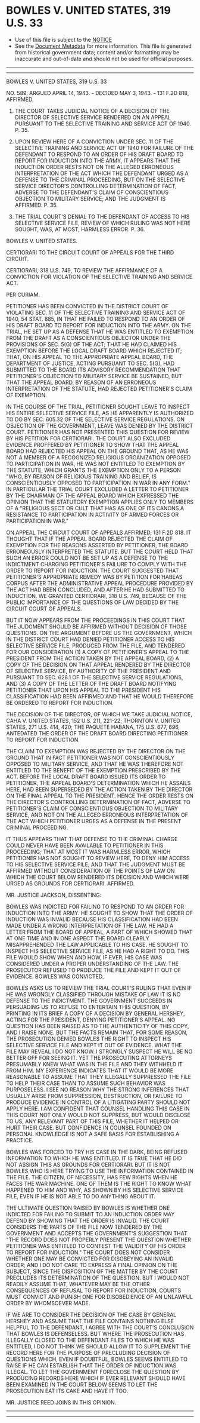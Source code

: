 ---
---

# BOWLES V. UNITED STATES, 319 U.S. 33

* Use of this file is subject to the [NOTICE](https://github.com/publicdocs/notice/blob/master/NOTICE)
* See the [Document Metadata](../../../) for more information.
  This file is generated from historical government data; content and/or formatting may be inaccurate and out-of-date and should not be used for official purposes.

----------
----------

BOWLES V. UNITED STATES, 319 U.S. 33

NO. 589.  ARGUED APRIL 14, 1943.  - DECIDED MAY 3, 1943.  - 131 F.2D 818, AFFIRMED.

1.  THE COURT TAKES JUDICIAL NOTICE OF A DECISION OF THE DIRECTOR OF SELECTIVE SERVICE RENDERED ON AN APPEAL PURSUANT TO THE SELECTIVE TRAINING AND SERVICE ACT OF 1940.  P. 35.

2.  UPON REVIEW HERE OF A CONVICTION UNDER SEC. 11 OF THE SELECTIVE TRAINING AND SERVICE ACT OF 1940 FOR FAILURE OF THE DEFENDANT TO RESPOND TO AN ORDER OF HIS DRAFT BOARD TO REPORT FOR INDUCTION INTO THE ARMY, IT APPEARS THAT THE INDUCTION ORDER RESTS NOT ON THE ALLEGED ERRONEOUS INTERPRETATION OF THE ACT WHICH THE DEFENDANT URGED AS A DEFENSE TO THE CRIMINAL PROCEEDING, BUT ON THE SELECTIVE SERVICE DIRECTOR'S CONTROLLING DETERMINATION OF FACT, ADVERSE TO THE DEFENDANT'S CLAIM OF CONSCIENTIOUS OBJECTION TO MILITARY SERVICE; AND THE JUDGMENT IS AFFIRMED.  P. 35.

3.  THE TRIAL COURT'S DENIAL TO THE DEFENDANT OF ACCESS TO HIS SELECTIVE SERVICE FILE, REVIEW OF WHICH RULING WAS NOT HERE SOUGHT, WAS, AT MOST, HARMLESS ERROR.  P. 36.

BOWLES V. UNITED STATES.

CERTIORARI TO THE CIRCUIT COURT OF APPEALS FOR THE THIRD CIRCUIT.

CERTIORARI, 318 U.S. 749, TO REVIEW THE AFFIRMANCE OF A CONVICTION FOR VIOLATION OF THE SELECTIVE TRAINING AND SERVICE ACT.

PER CURIAM.

PETITIONER HAS BEEN CONVICTED IN THE DISTRICT COURT OF VIOLATING SEC. 11 OF THE SELECTIVE TRAINING AND SERVICE ACT OF 1940, 54 STAT. 885, IN THAT HE FAILED TO RESPOND TO AN ORDER OF HIS DRAFT BOARD TO REPORT FOR INDUCTION INTO THE ARMY.  ON THE TRIAL, HE SET UP AS A DEFENSE THAT HE WAS ENTITLED TO EXEMPTION FROM THE DRAFT AS A CONSCIENTIOUS OBJECTOR UNDER THE PROVISIONS OF SEC. 5(G) OF THE ACT; THAT HE HAD CLAIMED HIS EXEMPTION BEFORE THE LOCAL DRAFT BOARD WHICH REJECTED IT; THAT, ON HIS APPEAL TO THE APPROPRIATE APPEAL BOARD, THE DEPARTMENT OF JUSTICE, ACTING PURSUANT TO SEC. 5(G), HAD SUBMITTED TO THE BOARD ITS ADVISORY RECOMMENDATION THAT PETITIONER'S OBJECTION TO MILITARY SERVICE BE SUSTAINED, BUT THAT THE APPEAL BOARD, BY REASON OF AN ERRONEOUS INTERPRETATION OF THE STATUTE, HAD REJECTED PETITIONER'S CLAIM OF EXEMPTION.

IN THE COURSE OF THE TRIAL, PETITIONER SOUGHT LEAVE TO INSPECT HIS ENTIRE SELECTIVE SERVICE FILE, AS HE APPARENTLY IS AUTHORIZED TO DO BY SEC. 605.32 OF THE SELECTIVE SERVICE REGULATIONS.  ON OBJECTION OF THE GOVERNMENT, LEAVE WAS DENIED BY THE DISTRICT COURT.  PETITIONER HAS NOT PRESENTED THIS QUESTION FOR REVIEW BY HIS PETITION FOR CERTIORARI.  THE COURT ALSO EXCLUDED EVIDENCE PROFFERED BY PETITIONER TO SHOW THAT THE APPEAL BOARD HAD REJECTED HIS APPEAL ON THE GROUND THAT, AS HE WAS NOT A MEMBER OF A RECOGNIZED RELIGIOUS ORGANIZATION OPPOSED TO PARTICIPATION IN WAR, HE WAS NOT ENTITLED TO EXEMPTION BY THE STATUTE, WHICH GRANTS THE EXEMPTION ONLY TO A PERSON "WHO, BY REASON OF RELIGIOUS TRAINING AND BELIEF, IS CONSCIENTIOUSLY OPPOSED TO PARTICIPATION IN WAR IN ANY FORM."  IN PARTICULAR THE TRIAL COURT EXCLUDED A LETTER TO PETITIONER BY THE CHAIRMAN OF THE APPEAL BOARD WHICH EXPRESSED THE OPINION THAT THE STATUTORY EXEMPTION APPLIES ONLY TO MEMBERS OF A "RELIGIOUS SECT OR CULT THAT HAS AS ONE OF ITS CANONS A RESISTANCE TO PARTICIPATION IN ACTIVITY OF ARMED FORCES OR PARTICIPATION IN WAR."

ON APPEAL THE CIRCUIT COURT OF APPEALS AFFIRMED, 131 F.2D 818.  IT THOUGHT THAT IF THE APPEAL BOARD REJECTED THE CLAIM OF EXEMPTION FOR THE REASONS ASSERTED BY PETITIONER, THE BOARD ERRONEOUSLY INTERPRETED THE STATUTE.  BUT THE COURT HELD THAT SUCH AN ERROR COULD NOT BE SET UP AS A DEFENSE TO THE INDICTMENT CHARGING PETITIONER'S FAILURE TO COMPLY WITH THE ORDER TO REPORT FOR INDUCTION.  THE COURT SUGGESTED THAT PETITIONER'S APPROPRIATE REMEDY WAS BY PETITION FOR HABEAS CORPUS AFTER THE ADMINISTRATIVE APPEAL PROCEDURE PROVIDED BY THE ACT HAD BEEN CONCLUDED, AND AFTER HE HAD SUBMITTED TO INDUCTION.  WE GRANTED CERTIORARI, 318 U.S. 749, BECAUSE OF THE PUBLIC IMPORTANCE OF THE QUESTIONS OF LAW DECIDED BY THE CIRCUIT COURT OF APPEALS.

BUT IT NOW APPEARS FROM THE PROCEEDINGS IN THIS COURT THAT THE JUDGMENT SHOULD BE AFFIRMED WITHOUT DECISION OF THOSE QUESTIONS.  ON THE ARGUMENT BEFORE US THE GOVERNMENT, WHICH IN THE DISTRICT COURT HAD DENIED PETITIONER ACCESS TO HIS SELECTIVE SERVICE FILE, PRODUCED FROM THE FILE, AND TENDERED FOR OUR CONSIDERATION (1) A COPY OF PETITIONER'S APPEAL TO THE PRESIDENT FROM THE ACTION TAKEN BY THE APPEAL BOARD, (2) A COPY OF THE DECISION ON THAT APPEAL RENDERED BY THE DIRECTOR OF SELECTIVE SERVICE, BY AUTHORITY OF THE PRESIDENT AND PURSUANT TO SEC. 628.1 OF THE SELECTIVE SERVICE REGULATIONS, AND (3) A COPY OF THE LETTER OF THE DRAFT BOARD NOTIFYING PETITIONER THAT UPON HIS APPEAL TO THE PRESIDENT HIS CLASSIFICATION HAD BEEN AFFIRMED AND THAT HE WOULD THEREFORE BE ORDERED TO REPORT FOR INDUCTION.

THE DECISION OF THE DIRECTOR, OF WHICH WE TAKE JUDICIAL NOTICE, CAHA V. UNITED STATES, 152 U.S. 211, 221-22; THORNTON V. UNITED STATES, 271 U.S. 414, 420; THE PAQUETE HABANA, 175 U.S. 677, 696, ANTEDATED THE ORDER OF THE DRAFT BOARD DIRECTING PETITIONER TO REPORT FOR INDUCTION.

THE CLAIM TO EXEMPTION WAS REJECTED BY THE DIRECTOR ON THE GROUND THAT IN FACT PETITIONER WAS NOT CONSCIENTIOUSLY OPPOSED TO MILITARY SERVICE, AND THAT HE WAS THEREFORE NOT ENTITLED TO THE BENEFIT OF THE EXEMPTION PRESCRIBED BY THE ACT.  BEFORE THE LOCAL DRAFT BOARD ISSUED ITS ORDER TO PETITIONER, THE APPEAL BOARD'S DETERMINATION WHICH HE ASSAILS HERE, HAD BEEN SUPERSEDED BY THE ACTION TAKEN BY THE DIRECTOR ON THE FINAL APPEAL TO THE PRESIDENT.  HENCE THE ORDER RESTS ON THE DIRECTOR'S CONTROLLING DETERMINATION OF FACT, ADVERSE TO PETITIONER'S CLAIM OF CONSCIENTIOUS OBJECTION TO MILITARY SERVICE, AND NOT ON THE ALLEGED ERRONEOUS INTERPRETATION OF THE ACT WHICH PETITIONER URGES AS A DEFENSE IN THE PRESENT CRIMINAL PROCEEDING.

IT THUS APPEARS THAT THAT DEFENSE TO THE CRIMINAL CHARGE COULD NEVER HAVE BEEN AVAILABLE TO PETITIONER IN THIS PROCEEDING; THAT AT MOST IT WAS HARMLESS ERROR, WHICH PETITIONER HAS NOT SOUGHT TO REVIEW HERE, TO DENY HIM ACCESS TO HIS SELECTIVE SERVICE FILE; AND THAT THE JUDGMENT MUST BE AFFIRMED WITHOUT CONSIDERATION OF THE POINTS OF LAW ON WHICH THE COURT BELOW RENDERED ITS DECISION AND WHICH WERE URGED AS GROUNDS FOR CERTIORARI.  AFFIRMED.

MR. JUSTICE JACKSON, DISSENTING:

BOWLES WAS INDICTED FOR FAILING TO RESPOND TO AN ORDER FOR INDUCTION INTO THE ARMY.  HE SOUGHT TO SHOW THAT THE ORDER OF INDUCTION WAS INVALID BECAUSE HIS CLASSIFICATION HAD BEEN MADE UNDER A WRONG INTERPRETATION OF THE LAW.  HE HAD A LETTER FROM THE BOARD OF APPEAL, A PART OF WHICH SHOWED THAT AT ONE TIME AND IN ONE ASPECT THE BOARD CLEARLY MISAPPREHENDED THE LAW APPLICABLE TO HIS CASE.  HE SOUGHT TO INSPECT HIS SELECTIVE SERVICE FILE, AS HE HAD A RIGHT TO DO.  THIS FILE WOULD SHOW WHEN AND HOW, IF EVER, HIS CASE WAS CONSIDERED UNDER A PROPER UNDERSTANDING OF THE LAW.  THE PROSECUTOR REFUSED TO PRODUCE THE FILE AND KEPT IT OUT OF EVIDENCE.  BOWLES WAS CONVICTED.

BOWLES ASKS US TO REVIEW THE TRIAL COURT'S RULING THAT EVEN IF HE WAS WRONGLY CLASSIFIED THROUGH MISTAKE OF LAW IT IS NO DEFENSE TO THE INDICTMENT.  THE GOVERNMENT SUCCEEDS IN PERSUADING US TO REFUSE TO ENTERTAIN THIS QUESTION, BY PRINTING IN ITS BRIEF A COPY OF A DECISION BY GENERAL HERSHEY, ACTING FOR THE PRESIDENT, DENYING PETITIONER'S APPEAL.  NO QUESTION HAS BEEN RAISED AS TO THE AUTHENTICITY OF THIS COPY, AND I RAISE NONE.  BUT THE FACTS REMAIN THAT, FOR SOME REASON, THE PROSECUTION DENIED BOWLES THE RIGHT TO INSPECT HIS SELECTIVE SERVICE FILE AND KEPT IT OUT OF EVIDENCE.  WHAT THE FILE MAY REVEAL I DO NOT KNOW.  I STRONGLY SUSPECT HE WILL BE NO BETTER OFF FOR SEEING IT. YET THE PROSECUTING ATTORNEYS PRESUMABLY KNEW WHAT WAS IN THE FILE AND THEY WITHHELD IT FROM HIM.  MY EXPERIENCE INDICATES THAT IT WOULD BE MORE REASONABLE TO ASSUME THAT THEY ILLEGALLY SUPPRESSED THE FILE TO HELP THEIR CASE THAN TO ASSUME SUCH BEHAVIOR WAS PURPOSELESS.  I SEE NO REASON WHY THE STRONG INFERENCES THAT USUALLY ARISE FROM SUPPRESSION, DESTRUCTION, OR FAILURE TO PRODUCE EVIDENCE IN CONTROL OF A LITIGATING PARTY SHOULD NOT APPLY HERE.  I AM CONFIDENT THAT COUNSEL HANDLING THIS CASE IN THIS COURT NOT ONLY WOULD NOT SUPPRESS, BUT WOULD DISCLOSE TO US, ANY RELEVANT PART OF THIS FILE, WHETHER IT HELPED OR HURT THEIR CASE.  BUT CONFIDENCE IN COUNSEL FOUNDED ON PERSONAL KNOWLEDGE IS NOT A SAFE BASIS FOR ESTABLISHING A PRACTICE.

BOWLES WAS FORCED TO TRY HIS CASE IN THE DARK, BEING REFUSED INFORMATION TO WHICH HE WAS ENTITLED.  IT IS TRUE THAT HE DID NOT ASSIGN THIS AS GROUNDS FOR CERTIORARI.  BUT IT IS NOT BOWLES WHO IS HERE TRYING TO USE THE INFORMATION CONTAINED IN THE FILE.  THE CITIZEN, OF NECESSITY, HAS FEW RIGHTS WHEN HE FACES THE WAR MACHINE.  ONE OF THEM IS THE RIGHT TO KNOW WHAT HAPPENED TO HIM AND WHY, AS SHOWN BY HIS SELECTIVE SERVICE FILE, EVEN IF HE IS NOT ABLE TO DO ANYTHING ABOUT IT.

THE ULTIMATE QUESTION RAISED BY BOWLES IS WHETHER ONE INDICTED FOR FAILING TO SUBMIT TO AN INDUCTION ORDER MAY DEFEND BY SHOWING THAT THE ORDER IS INVALID.  THE COURT CONSIDERS THE PARTS OF THE FILE NOW TENDERED BY THE GOVERNMENT AND ACCEPTS THE GOVERNMENT'S SUGGESTION THAT "THE RECORD DOES NOT PROPERLY PRESENT THE QUESTION WHETHER PETITIONER WAS ENTITLED TO CONTEST THE VALIDITY OF HIS ORDER TO REPORT FOR INDUCTION."  THE COURT DOES NOT CONSIDER WHETHER ONE MAY BE CONVICTED FOR DISOBEYING AN INVALID ORDER; AND I DO NOT CARE TO EXPRESS A FINAL OPINION ON THE SUBJECT, SINCE THE DISPOSITION OF THE MATTER BY THE COURT PRECLUDES ITS DETERMINATION OF THE QUESTION.  BUT I WOULD NOT READILY ASSUME THAT, WHATEVER MAY BE THE OTHER CONSEQUENCES OF REFUSAL TO REPORT FOR INDUCTION, COURTS MUST CONVICT AND PUNISH ONE FOR DISOBEDIENCE OF AN UNLAWFUL ORDER BY WHOMSOEVER MADE.

IF WE ARE TO CONSIDER THE DECISION OF THE CASE BY GENERAL HERSHEY AND ASSUME THAT THE FILE CONTAINS NOTHING ELSE HELPFUL TO THE DEFENDANT, I AGREE WITH THE COURT'S CONCLUSION THAT BOWLES IS DEFENSELESS.  BUT WHERE THE PROSECUTION HAS ILLEGALLY CLOSED TO THE DEFENDANT FILES TO WHICH HE WAS ENTITLED, I DO NOT THINK WE SHOULD ALLOW IT TO SUPPLEMENT THE RECORD HERE FOR THE PURPOSE OF PRECLUDING DECISION OF QUESTIONS WHICH, EVEN IF DOUBTFUL, BOWLES SEEMS ENTITLED TO RAISE IF HE CAN ESTABLISH THAT THE ORDER OF INDUCTION WAS ILLEGAL.  TO LET THE GOVERNMENT FORECLOSE THE QUESTION BY PRODUCING RECORDS HERE WHICH IF EVER RELEVANT SHOULD HAVE BEEN EXAMINED IN THE COURT BELOW SEEMS TO LET THE PROSECUTION EAT ITS CAKE AND HAVE IT TOO.

MR. JUSTICE REED JOINS IN THIS OPINION.


----------
----------

